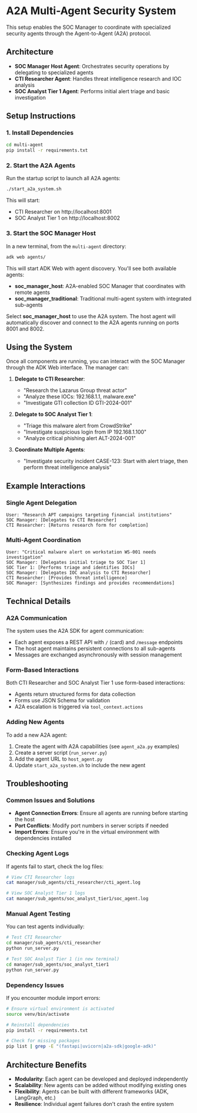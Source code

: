 # A2A Multi-Agent Security System

This setup enables the SOC Manager to coordinate with specialized security agents through the Agent-to-Agent (A2A) protocol.

## Architecture

- **SOC Manager Host Agent**: Orchestrates security operations by delegating to specialized agents
- **CTI Researcher Agent**: Handles threat intelligence research and IOC analysis
- **SOC Analyst Tier 1 Agent**: Performs initial alert triage and basic investigation

## Setup Instructions

### 1. Install Dependencies

```bash
cd multi-agent
pip install -r requirements.txt
```

### 2. Start the A2A Agents

Run the startup script to launch all A2A agents:

```bash
./start_a2a_system.sh
```

This will start:
- CTI Researcher on http://localhost:8001
- SOC Analyst Tier 1 on http://localhost:8002

### 3. Start the SOC Manager Host

In a new terminal, from the `multi-agent` directory:

```bash
adk web agents/
```

This will start ADK Web with agent discovery. You'll see both available agents:
- **soc_manager_host**: A2A-enabled SOC Manager that coordinates with remote agents
- **soc_manager_traditional**: Traditional multi-agent system with integrated sub-agents

Select **soc_manager_host** to use the A2A system. The host agent will automatically discover and connect to the A2A agents running on ports 8001 and 8002.

## Using the System

Once all components are running, you can interact with the SOC Manager through the ADK Web interface. The manager can:

1. **Delegate to CTI Researcher**: 
   - "Research the Lazarus Group threat actor"
   - "Analyze these IOCs: 192.168.1.1, malware.exe"
   - "Investigate GTI collection ID GTI-2024-001"

2. **Delegate to SOC Analyst Tier 1**:
   - "Triage this malware alert from CrowdStrike"
   - "Investigate suspicious login from IP 192.168.1.100"
   - "Analyze critical phishing alert ALT-2024-001"

3. **Coordinate Multiple Agents**:
   - "Investigate security incident CASE-123: Start with alert triage, then perform threat intelligence analysis"

## Example Interactions

### Single Agent Delegation
```
User: "Research APT campaigns targeting financial institutions"
SOC Manager: [Delegates to CTI Researcher]
CTI Researcher: [Returns research form for completion]
```

### Multi-Agent Coordination
```
User: "Critical malware alert on workstation WS-001 needs investigation"
SOC Manager: [Delegates initial triage to SOC Tier 1]
SOC Tier 1: [Performs triage and identifies IOCs]
SOC Manager: [Delegates IOC analysis to CTI Researcher]
CTI Researcher: [Provides threat intelligence]
SOC Manager: [Synthesizes findings and provides recommendations]
```

## Technical Details

### A2A Communication

The system uses the A2A SDK for agent communication:
- Each agent exposes a REST API with `/` (card) and `/message` endpoints
- The host agent maintains persistent connections to all sub-agents
- Messages are exchanged asynchronously with session management

### Form-Based Interactions

Both CTI Researcher and SOC Analyst Tier 1 use form-based interactions:
- Agents return structured forms for data collection
- Forms use JSON Schema for validation
- A2A escalation is triggered via `tool_context.actions`

### Adding New Agents

To add a new A2A agent:

1. Create the agent with A2A capabilities (see `agent_a2a.py` examples)
2. Create a server script (`run_server.py`)
3. Add the agent URL to `host_agent.py`
4. Update `start_a2a_system.sh` to include the new agent

## Troubleshooting

### Common Issues and Solutions

- **Agent Connection Errors**: Ensure all agents are running before starting the host
- **Port Conflicts**: Modify port numbers in server scripts if needed
- **Import Errors**: Ensure you're in the virtual environment with dependencies installed

### Checking Agent Logs

If agents fail to start, check the log files:
```bash
# View CTI Researcher logs
cat manager/sub_agents/cti_researcher/cti_agent.log

# View SOC Analyst Tier 1 logs
cat manager/sub_agents/soc_analyst_tier1/soc_agent.log
```

### Manual Agent Testing

You can test agents individually:
```bash
# Test CTI Researcher
cd manager/sub_agents/cti_researcher
python run_server.py

# Test SOC Analyst Tier 1 (in new terminal)
cd manager/sub_agents/soc_analyst_tier1
python run_server.py
```

### Dependency Issues

If you encounter module import errors:
```bash
# Ensure virtual environment is activated
source venv/bin/activate

# Reinstall dependencies
pip install -r requirements.txt

# Check for missing packages
pip list | grep -E "(fastapi|uvicorn|a2a-sdk|google-adk)"
```

## Architecture Benefits

- **Modularity**: Each agent can be developed and deployed independently
- **Scalability**: New agents can be added without modifying existing ones
- **Flexibility**: Agents can be built with different frameworks (ADK, LangGraph, etc.)
- **Resilience**: Individual agent failures don't crash the entire system